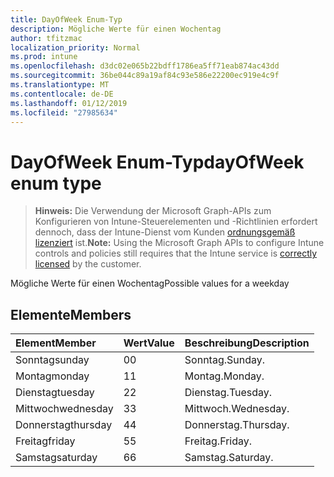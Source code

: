 ```yaml
---
title: DayOfWeek Enum-Typ
description: Mögliche Werte für einen Wochentag
author: tfitzmac
localization_priority: Normal
ms.prod: intune
ms.openlocfilehash: d3dc02e065b22bdff1786ea5ff71eab874ac43dd
ms.sourcegitcommit: 36be044c89a19af84c93e586e22200ec919e4c9f
ms.translationtype: MT
ms.contentlocale: de-DE
ms.lasthandoff: 01/12/2019
ms.locfileid: "27985634"
---
```

# <a name="dayofweek-enum-type"></a><span data-ttu-id="11e18-103">DayOfWeek Enum-Typ</span><span class="sxs-lookup"><span data-stu-id="11e18-103">dayOfWeek enum type</span></span>

> <span data-ttu-id="11e18-104">**Hinweis:** Die Verwendung der Microsoft Graph-APIs zum Konfigurieren von Intune-Steuerelementen und -Richtlinien erfordert dennoch, dass der Intune-Dienst vom Kunden [ordnungsgemäß lizenziert](https://go.microsoft.com/fwlink/?linkid=839381) ist.</span><span class="sxs-lookup"><span data-stu-id="11e18-104">**Note:** Using the Microsoft Graph APIs to configure Intune controls and policies still requires that the Intune service is [correctly licensed](https://go.microsoft.com/fwlink/?linkid=839381) by the customer.</span></span>

<span data-ttu-id="11e18-105">Mögliche Werte für einen Wochentag</span><span class="sxs-lookup"><span data-stu-id="11e18-105">Possible values for a weekday</span></span>
## <a name="members"></a><span data-ttu-id="11e18-106">Elemente</span><span class="sxs-lookup"><span data-stu-id="11e18-106">Members</span></span>
|<span data-ttu-id="11e18-107">Element</span><span class="sxs-lookup"><span data-stu-id="11e18-107">Member</span></span>|<span data-ttu-id="11e18-108">Wert</span><span class="sxs-lookup"><span data-stu-id="11e18-108">Value</span></span>|<span data-ttu-id="11e18-109">Beschreibung</span><span class="sxs-lookup"><span data-stu-id="11e18-109">Description</span></span>|
|:---|:---|:---|
|<span data-ttu-id="11e18-110">Sonntag</span><span class="sxs-lookup"><span data-stu-id="11e18-110">sunday</span></span>|<span data-ttu-id="11e18-111">0</span><span class="sxs-lookup"><span data-stu-id="11e18-111">0</span></span>|<span data-ttu-id="11e18-112">Sonntag.</span><span class="sxs-lookup"><span data-stu-id="11e18-112">Sunday.</span></span>|
|<span data-ttu-id="11e18-113">Montag</span><span class="sxs-lookup"><span data-stu-id="11e18-113">monday</span></span>|<span data-ttu-id="11e18-114">1</span><span class="sxs-lookup"><span data-stu-id="11e18-114">1</span></span>|<span data-ttu-id="11e18-115">Montag.</span><span class="sxs-lookup"><span data-stu-id="11e18-115">Monday.</span></span>|
|<span data-ttu-id="11e18-116">Dienstag</span><span class="sxs-lookup"><span data-stu-id="11e18-116">tuesday</span></span>|<span data-ttu-id="11e18-117">2</span><span class="sxs-lookup"><span data-stu-id="11e18-117">2</span></span>|<span data-ttu-id="11e18-118">Dienstag.</span><span class="sxs-lookup"><span data-stu-id="11e18-118">Tuesday.</span></span>|
|<span data-ttu-id="11e18-119">Mittwoch</span><span class="sxs-lookup"><span data-stu-id="11e18-119">wednesday</span></span>|<span data-ttu-id="11e18-120">3</span><span class="sxs-lookup"><span data-stu-id="11e18-120">3</span></span>|<span data-ttu-id="11e18-121">Mittwoch.</span><span class="sxs-lookup"><span data-stu-id="11e18-121">Wednesday.</span></span>|
|<span data-ttu-id="11e18-122">Donnerstag</span><span class="sxs-lookup"><span data-stu-id="11e18-122">thursday</span></span>|<span data-ttu-id="11e18-123">4</span><span class="sxs-lookup"><span data-stu-id="11e18-123">4</span></span>|<span data-ttu-id="11e18-124">Donnerstag.</span><span class="sxs-lookup"><span data-stu-id="11e18-124">Thursday.</span></span>|
|<span data-ttu-id="11e18-125">Freitag</span><span class="sxs-lookup"><span data-stu-id="11e18-125">friday</span></span>|<span data-ttu-id="11e18-126">5</span><span class="sxs-lookup"><span data-stu-id="11e18-126">5</span></span>|<span data-ttu-id="11e18-127">Freitag.</span><span class="sxs-lookup"><span data-stu-id="11e18-127">Friday.</span></span>|
|<span data-ttu-id="11e18-128">Samstag</span><span class="sxs-lookup"><span data-stu-id="11e18-128">saturday</span></span>|<span data-ttu-id="11e18-129">6</span><span class="sxs-lookup"><span data-stu-id="11e18-129">6</span></span>|<span data-ttu-id="11e18-130">Samstag.</span><span class="sxs-lookup"><span data-stu-id="11e18-130">Saturday.</span></span>|




